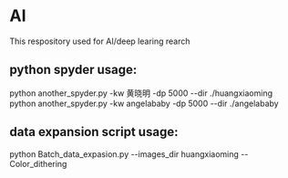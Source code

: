 # AI
This respository used for AI/deep learing rearch 


## python spyder usage:
python another_spyder.py -kw 黄晓明 -dp 5000 --dir ./huangxiaoming  
python another_spyder.py -kw angelababy -dp 5000 --dir ./angelababy  

## data expansion script usage:
python Batch_data_expasion.py --images_dir huangxiaoming --Color_dithering  
